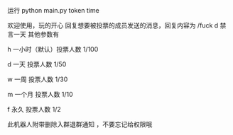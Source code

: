 运行
python main.py token time

欢迎使用，玩的开心
回复想要被投票的成员发送的消息，回复内容为 /fuck d 禁言一天 
 其他参数有 
 
 h 一小时（默认）投票人数 1/100 
 
 d 一天  投票人数 1/50 
 
 w 一周  投票人数 1/30 
 
 m 一个月 投票人数 1/10 
 
 f 永久 投票人数 1/2 
 
此机器人附带删除入群退群通知 ，不要忘记给权限哦
